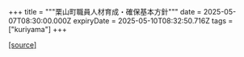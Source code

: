 +++
title = """栗山町職員人材育成・確保基本方針"""
date = 2025-05-07T08:30:00.000Z
expiryDate = 2025-05-10T08:32:50.716Z
tags = ["kuriyama"]
+++


[[source]](https://www.town.kuriyama.hokkaido.jp/soshiki/27/31708.html)
